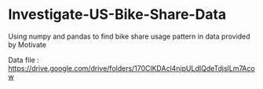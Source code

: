 # Investigate-US-Bike-Share-Data
Using numpy and pandas to find bike share usage pattern in data provided by Motivate

Data file : https://drive.google.com/drive/folders/170ClKDAcl4njpULdIQdeTdjslLm7Acow
